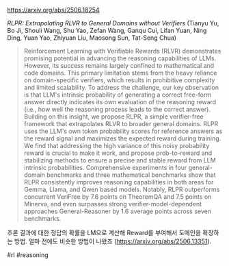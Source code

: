https://arxiv.org/abs/2506.18254

*RLPR: Extrapolating RLVR to General Domains without Verifiers* (Tianyu Yu, Bo Ji, Shouli Wang, Shu Yao, Zefan Wang, Ganqu Cui, Lifan Yuan, Ning Ding, Yuan Yao, Zhiyuan Liu, Maosong Sun, Tat-Seng Chua)

> Reinforcement Learning with Verifiable Rewards (RLVR) demonstrates promising potential in advancing the reasoning capabilities of LLMs. However, its success remains largely confined to mathematical and code domains. This primary limitation stems from the heavy reliance on domain-specific verifiers, which results in prohibitive complexity and limited scalability. To address the challenge, our key observation is that LLM's intrinsic probability of generating a correct free-form answer directly indicates its own evaluation of the reasoning reward (i.e., how well the reasoning process leads to the correct answer). Building on this insight, we propose RLPR, a simple verifier-free framework that extrapolates RLVR to broader general domains. RLPR uses the LLM's own token probability scores for reference answers as the reward signal and maximizes the expected reward during training. We find that addressing the high variance of this noisy probability reward is crucial to make it work, and propose prob-to-reward and stabilizing methods to ensure a precise and stable reward from LLM intrinsic probabilities. Comprehensive experiments in four general-domain benchmarks and three mathematical benchmarks show that RLPR consistently improves reasoning capabilities in both areas for Gemma, Llama, and Qwen based models. Notably, RLPR outperforms concurrent VeriFree by 7.6 points on TheoremQA and 7.5 points on Minerva, and even surpasses strong verifier-model-dependent approaches General-Reasoner by 1.6 average points across seven benchmarks.

추론 결과에 대한 정답의 확률을 LM으로 계산해 Reward를 부여해서 도메인을 확장하는 방법. 얼마 전에도 비슷한 방법이 나왔죠 (https://arxiv.org/abs/2506.13351).

#rl #reasoning 